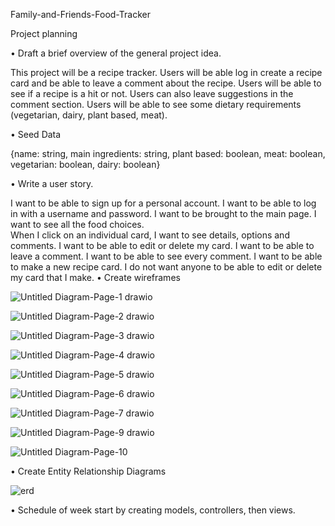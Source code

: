 Family-and-Friends-Food-Tracker

Project planning 

•	Draft a brief overview of the general project idea.

This project will be a recipe tracker. 
Users will be able log in create a recipe card and be able to leave a comment about the recipe. 
Users will be able to see if a recipe is a hit or not. 
Users can also leave suggestions in the comment section. 
Users will be able to see some dietary requirements (vegetarian, dairy, plant based, meat).

• Seed Data 

{name: string, main ingredients: string, plant based: boolean, meat: boolean, vegetarian: boolean, dairy: boolean}

•	Write a user story.

I want to be able to sign up for a personal account. 
I want to be able to log in with a username and password. 
I want to be brought to the main page. 
I want to see all the food choices.  
When I click on an individual card, I want to see details, options and comments. 
I want to be able to edit or delete my card. 
I want to be able to leave a comment. 
I want to be able to see every comment. 
I want to be able to make a new recipe card. 
I do not want anyone to be able to edit or delete my card that I make.
•	Create wireframes

![Untitled Diagram-Page-1 drawio](https://user-images.githubusercontent.com/112329390/194783389-96666126-5b0a-4272-8e36-96ac18851d57.png)

![Untitled Diagram-Page-2 drawio](https://user-images.githubusercontent.com/112329390/194783396-3ce57429-964c-4087-8f54-7ecc0ca1e885.png)

![Untitled Diagram-Page-3 drawio](https://user-images.githubusercontent.com/112329390/194783398-dbc67a23-6942-4ff6-863a-9bf014404859.png)

![Untitled Diagram-Page-4 drawio](https://user-images.githubusercontent.com/112329390/194783410-0b3e2477-c3c3-4964-9d12-d4d5b7f79a8f.png)

![Untitled Diagram-Page-5 drawio](https://user-images.githubusercontent.com/112329390/194783428-4e5fc8e4-4e97-401c-b200-aedceaf2b07a.png)

![Untitled Diagram-Page-6 drawio](https://user-images.githubusercontent.com/112329390/194783433-6527baae-b7b3-49b3-8a23-965de599f269.png)

![Untitled Diagram-Page-7 drawio](https://user-images.githubusercontent.com/112329390/194783446-da0c8375-e24e-4d99-9610-79122512b3b5.png)

![Untitled Diagram-Page-9 drawio](https://user-images.githubusercontent.com/112329390/194783453-a2e12453-746f-44f2-ad3f-98e2421aa2ef.png)

![Untitled Diagram-Page-10](https://user-images.githubusercontent.com/112329390/194876592-f9de8799-b468-493d-8ee6-27252b944f24.jpeg)



•	Create Entity Relationship Diagrams

![erd](https://user-images.githubusercontent.com/112329390/194874986-424a8bf4-54b2-49a4-aaec-2dad4fa888df.png)

• Schedule of week
start by creating models, controllers, then views. 
